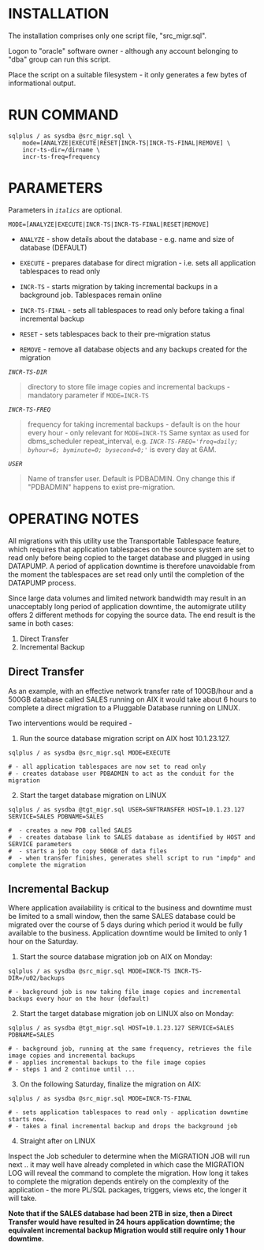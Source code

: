# INSTALLATION
The installation comprises only one script file, "src_migr.sql". 

Logon to "oracle" software owner - although any account belonging to "dba" group can run this script.

Place the script on a suitable filesystem - it only generates a few bytes of informational output.


# RUN COMMAND                         
              
```
sqlplus / as sysdba @src_migr.sql \
    mode=[ANALYZE|EXECUTE|RESET|INCR-TS|INCR-TS-FINAL|REMOVE] \
    incr-ts-dir=/dirname \
    incr-ts-freq=frequency
```
                         
# PARAMETERS   
Parameters in *`italics`* are optional.

`MODE=[ANALYZE|EXECUTE|INCR-TS|INCR-TS-FINAL|RESET|REMOVE]`
- `ANALYZE` - show details about the database - e.g. name and size of database (DEFAULT)
  
- `EXECUTE` - prepares database for direct migration - i.e. sets all application tablespaces to read only

- `INCR-TS` - starts migration by taking incremental backups in a background job. Tablespaces remain online
                     
- `INCR-TS-FINAL` - sets all tablespaces to read only before taking a final incremental backup
  
- `RESET` - sets tablespaces back to their pre-migration status

- `REMOVE` - remove all database objects and any backups created for the migration
                           
*`INCR-TS-DIR`*
>directory to store file image copies and incremental backups - mandatory parameter if `MODE=INCR-TS`
  
*`INCR-TS-FREQ`*
>frequency for taking incremental backups - default is on the hour every hour - only relevant for `MODE=INCR-TS` Same syntax as used for dbms_scheduler repeat_interval, e.g. *`INCR-TS-FREQ='freq=daily; byhour=6; byminute=0; bysecond=0;'`* is every day at 6AM.

*`USER`*
>Name of transfer user. Default is PDBADMIN. Ony change this if "PDBADMIN" happens to exist pre-migration.

  
# OPERATING NOTES

All migrations with this utility use the Transportable Tablespace feature, which requires that application tablespaces on the source system are set to read only before being copied to the target database and plugged in using DATAPUMP. A period of application downtime is therefore unavoidable from the moment the tablespaces are set read only until the completion of the DATAPUMP process. 

Since large data volumes and limited network bandwidth may result in an unacceptably long period of application downtime, the automigrate utility offers 2 different methods for copying the source data. The end result is the same in both cases:

1. Direct Transfer
2. Incremental Backup

## Direct Transfer
As an example, with an effective network transfer rate of 100GB/hour and a 500GB database called SALES running on AIX it would take about 6 hours to complete a direct migration to a Pluggable Database running on LINUX. 

Two interventions would be required -

1. Run the source database migration script on AIX host 10.1.23.127. 

```
sqlplus / as sysdba @src_migr.sql MODE=EXECUTE

# - all application tablespaces are now set to read only
# - creates database user PDBADMIN to act as the conduit for the migration
```

2. Start the target database migration on LINUX

```
sqlplus / as sysdba @tgt_migr.sql USER=SNFTRANSFER HOST=10.1.23.127 SERVICE=SALES PDBNAME=SALES

#  - creates a new PDB called SALES
#  - creates database link to SALES database as identified by HOST and SERVICE parameters
#  - starts a job to copy 500GB of data files
#  - when transfer finishes, generates shell script to run "impdp" and complete the migration

```
## Incremental Backup
Where application availability is critical to the business and downtime must be limited to a small window, then the same SALES database could be migrated over the course of 5 days during which period it would be fully available to the business. Application downtime would be limited to only 1 hour on the Saturday.


1. Start the source database migration job on AIX on Monday:
```
sqlplus / as sysdba @src_migr.sql MODE=INCR-TS INCR-TS-DIR=/u02/backups

# - background job is now taking file image copies and incremental backups every hour on the hour (default)
```

2. Start the target database migration job on LINUX also on Monday:
```
sqlplus / as sysdba @tgt_migr.sql HOST=10.1.23.127 SERVICE=SALES PDBNAME=SALES

# - background job, running at the same frequency, retrieves the file image copies and incremental backups
# - applies incremental backups to the file image copies
# - steps 1 and 2 continue until ...
```

3. On the following Saturday, finalize the migration on AIX:
```
sqlplus / as sysdba @src_migr.sql MODE=INCR-TS-FINAL

# - sets application tablespaces to read only - application downtime starts now.
# - takes a final incremental backup and drops the background job
```

4. Straight after on LINUX

Inspect the Job scheduler to determine when the MIGRATION JOB will run next .. it may well have already completed in which case the MIGRATION LOG will reveal the command to complete the migration. How long it takes to complete the migration depends entirely on the complexity of the application - the more PL/SQL packages, triggers, views etc, the longer it will take.


**Note that if the SALES database had been 2TB in size, then a Direct Transfer would have resulted in 24 hours application downtime; the equivalent incremental backup Migration would still require only 1 hour downtime.**
